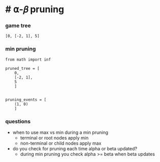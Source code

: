 # # ⍺-𝛽 pruning

### game tree
```
[0, [-2, 1], 5]
```


### min pruning
```
from math import inf

pruned_tree = [
    0,
    [-2, 1],
    5
    ]
    

pruning_events = [
    (1, 0)
    ]
```

### questions
- when to use max vs min during a min pruning
  - terminal or root nodes apply min
  - non-terminal or child nodes apply max
- do you check for pruning each time alpha or beta updated?
  - during min pruning you check alpha >= beta when beta updates